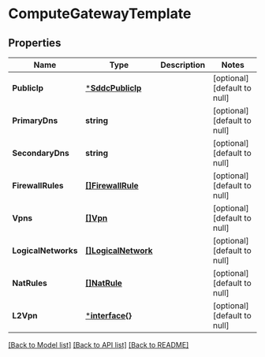 # ComputeGatewayTemplate

## Properties
Name | Type | Description | Notes
------------ | ------------- | ------------- | -------------
**PublicIp** | [***SddcPublicIp**](SddcPublicIp.md) |  | [optional] [default to null]
**PrimaryDns** | **string** |  | [optional] [default to null]
**SecondaryDns** | **string** |  | [optional] [default to null]
**FirewallRules** | [**[]FirewallRule**](FirewallRule.md) |  | [optional] [default to null]
**Vpns** | [**[]Vpn**](Vpn.md) |  | [optional] [default to null]
**LogicalNetworks** | [**[]LogicalNetwork**](LogicalNetwork.md) |  | [optional] [default to null]
**NatRules** | [**[]NatRule**](NatRule.md) |  | [optional] [default to null]
**L2Vpn** | [***interface{}**](interface{}.md) |  | [optional] [default to null]

[[Back to Model list]](../README.md#documentation-for-models) [[Back to API list]](../README.md#documentation-for-api-endpoints) [[Back to README]](../README.md)


